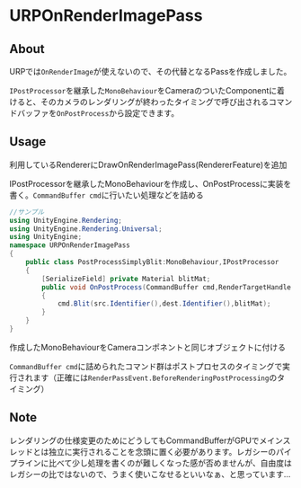 # URPOnRenderImagePass



## About

URPでは`OnRenderImage`が使えないので、その代替となるPassを作成しました。

`IPostProcessor`を継承した`MonoBehaviour`をCameraのついたComponentに着けると、そのカメラのレンダリングが終わったタイミングで呼び出されるコマンドバッファを`OnPostProcess`から設定できます。

## Usage

利用しているRendererにDrawOnRenderImagePass(RendererFeature)を追加



IPostProcessorを継承したMonoBehaviourを作成し、OnPostProcessに実装を書く。`CommandBuffer cmd`に行いたい処理などを詰める



```C#
//サンプル
using UnityEngine.Rendering;
using UnityEngine.Rendering.Universal;
using UnityEngine;
namespace URPOnRenderImagePass
{
    public class PostProcessSimplyBlit:MonoBehaviour,IPostProcessor
    {
        [SerializeField] private Material blitMat;
        public void OnPostProcess(CommandBuffer cmd,RenderTargetHandle src,RenderTargetHandle dest,RenderingData renderingData)
        {
            cmd.Blit(src.Identifier(),dest.Identifier(),blitMat);
        }
    }
}
```





作成したMonoBehaviourをCameraコンポネントと同じオブジェクトに付ける



`CommandBuffer cmd`に詰められたコマンド群はポストプロセスのタイミングで実行されます（正確には`RenderPassEvent.BeforeRenderingPostProcessing`のタイミング）

## Note

レンダリングの仕様変更のためにどうしてもCommandBufferがGPUでメインスレッドとは独立に実行されることを念頭に置く必要があります。レガシーのパイプラインに比べて少し処理を書くのが難しくなった感が否めませんが、自由度はレガシーの比ではないので、うまく使いこなせるといいなぁ、と思っています…